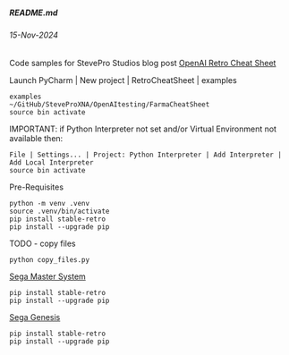 ##### README.md
###### 15-Nov-2024

Code samples for StevePro Studios blog post [OpenAI Retro Cheat Sheet](https://steveproxna.blogspot.com/2024/11/openai-retro-cheat-sheet.html)

Launch PyCharm | New project | RetroCheatSheet | examples
```
examples
~/GitHub/SteveProXNA/OpenAItesting/FarmaCheatSheet
source bin activate
```
IMPORTANT: if Python Interpreter not set and/or Virtual Environment not available then:
```
File | Settings... | Project: Python Interpreter | Add Interpreter | Add Local Interpreter
source bin activate
```
Pre-Requisites
```
python -m venv .venv
source .venv/bin/activate
pip install stable-retro
pip install --upgrade pip
```

TODO - copy files
```
python copy_files.py
```

[Sega Master System](https://github.com/SteveProXNA/OpenAItesting/tree/main/RetroCheatSheet/examples/Sms)
```
pip install stable-retro
pip install --upgrade pip
```

[Sega Genesis](https://github.com/SteveProXNA/OpenAItesting/tree/main/RetroCheatSheet/examples/Genesis)
```
pip install stable-retro
pip install --upgrade pip
```